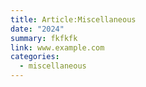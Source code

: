 ```yaml
---
title: Article:Miscellaneous
date: "2024"
summary: fkfkfk
link: www.example.com
categories:
  - miscellaneous
---
```


